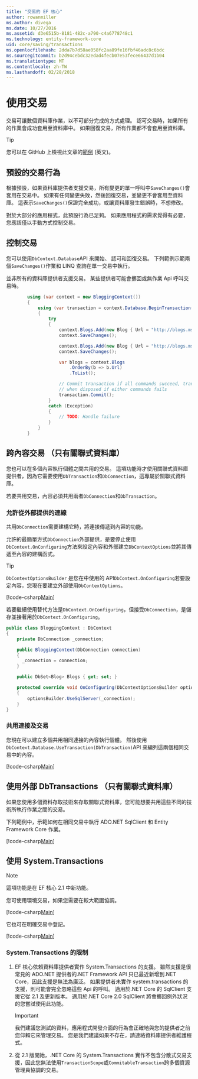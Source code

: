 ```yaml
---
title: "交易的 EF 核心"
author: rowanmiller
ms.author: divega
ms.date: 10/27/2016
ms.assetid: d3e6515b-8181-482c-a790-c4a6778748c1
ms.technology: entity-framework-core
uid: core/saving/transactions
ms.openlocfilehash: 2dda7b7d58ae058fc2aa89fe16fbf46adc8c6bdc
ms.sourcegitcommit: b2d94cebdc32edad4fecb07e53fece66437d1b04
ms.translationtype: MT
ms.contentlocale: zh-TW
ms.lasthandoff: 02/28/2018
---
```

# <a name="using-transactions"></a>使用交易

交易可讓數個資料庫作業，以不可部分完成的方式處理。 認可交易時，如果所有的作業會成功套用至資料庫中。 如果回復交易，所有作業都不會套用至資料庫。

> [!TIP]  
> 您可以在 GitHub 上檢視此文章的[範例](https://github.com/aspnet/EntityFramework.Docs/tree/master/samples/core/Saving/Saving/Transactions/) \(英文\)。

## <a name="default-transaction-behavior"></a>預設的交易行為

根據預設，如果資料庫提供者支援交易，所有變更的單一呼叫中`SaveChanges()`會套用在交易中。 如果有任何變更失敗，然後回復交易，並變更不會套用至資料庫。 這表示`SaveChanges()`保證完全成功，或讓資料庫發生錯誤時，不想修改。

對於大部分的應用程式，此預設行為已足夠。 如果應用程式的需求覺得有必要，您應該僅以手動方式控制交易。

## <a name="controlling-transactions"></a>控制交易

您可以使用`DbContext.Database`API 來開始、 認可和回復交易。 下列範例示範兩個`SaveChanges()`作業和 LINQ 查詢在單一交易中執行。

並非所有的資料庫提供者支援交易。 某些提供者可能會擲回或無作業 Api 呼叫交易時。

<!-- [!code-csharp[Main](samples/core/Saving/Saving/Transactions/ControllingTransaction/Sample.cs?highlight=3,17,18,19)] -->
``` csharp
        using (var context = new BloggingContext())
        {
            using (var transaction = context.Database.BeginTransaction())
            {
                try
                {
                    context.Blogs.Add(new Blog { Url = "http://blogs.msdn.com/dotnet" });
                    context.SaveChanges();

                    context.Blogs.Add(new Blog { Url = "http://blogs.msdn.com/visualstudio" });
                    context.SaveChanges();

                    var blogs = context.Blogs
                        .OrderBy(b => b.Url)
                        .ToList();

                    // Commit transaction if all commands succeed, transaction will auto-rollback
                    // when disposed if either commands fails
                    transaction.Commit();
                }
                catch (Exception)
                {
                    // TODO: Handle failure
                }
            }
        }
```

## <a name="cross-context-transaction-relational-databases-only"></a>跨內容交易 （只有關聯式資料庫）

您也可以在多個內容執行個體之間共用的交易。 這項功能時才使用關聯式資料庫提供者，因為它需要使用`DbTransaction`和`DbConnection`，這專屬於關聯式資料庫。

若要共用交易，內容必須共用兩者`DbConnection`和`DbTransaction`。

### <a name="allow-connection-to-be-externally-provided"></a>允許從外部提供的連線

共用`DbConnection`需要建構它時，將連接傳遞到內容的功能。

允許的最簡單方式`DbConnection`外部提供，是要停止使用`DbContext.OnConfiguring`方法來設定內容和外部建立`DbContextOptions`並將其傳遞至內容的建構函式。

> [!TIP]  
> `DbContextOptionsBuilder` 是您在中使用的 API`DbContext.OnConfiguring`若要設定內容，您現在要建立外部使用`DbContextOptions`。

[!code-csharp[Main](../../../samples/core/Saving/Saving/Transactions/SharingTransaction/Sample.cs?name=Context&highlight=3,4,5)]

若要繼續使用替代方法是`DbContext.OnConfiguring`，但接受`DbConnection`，是儲存並接著用於`DbContext.OnConfiguring`。

``` csharp
public class BloggingContext : DbContext
{
    private DbConnection _connection;

    public BloggingContext(DbConnection connection)
    {
      _connection = connection;
    }

    public DbSet<Blog> Blogs { get; set; }

    protected override void OnConfiguring(DbContextOptionsBuilder optionsBuilder)
    {
        optionsBuilder.UseSqlServer(_connection);
    }
}
```

### <a name="share-connection-and-transaction"></a>共用連接及交易

您現在可以建立多個共用相同連接的內容執行個體。 然後使用`DbContext.Database.UseTransaction(DbTransaction)`API 來編列這兩個相同交易中的內容。

[!code-csharp[Main](../../../samples/core/Saving/Saving/Transactions/SharingTransaction/Sample.cs?name=Transaction&highlight=1,2,3,7,16,23,24,25)]

## <a name="using-external-dbtransactions-relational-databases-only"></a>使用外部 DbTransactions （只有關聯式資料庫）

如果您使用多個資料存取技術來存取關聯式資料庫，您可能想要共用這些不同的技術所執行作業之間的交易。

下列範例中，示範如何在相同交易中執行 ADO.NET SqlClient 和 Entity Framework Core 作業。

[!code-csharp[Main](../../../samples/core/Saving/Saving/Transactions/ExternalDbTransaction/Sample.cs?name=Transaction&highlight=4,10,21,26,27,28)]

## <a name="using-systemtransactions"></a>使用 System.Transactions

> [!NOTE]  
> 這項功能是在 EF 核心 2.1 中新功能。

您可使用環境交易，如果您需要在較大範圍協調。

[!code-csharp[Main](../../../samples/core/Saving/Saving/Transactions/AmbientTransaction/Sample.cs?name=Transaction&highlight=1,24,25,26)]

它也可在明確交易中登記。

[!code-csharp[Main](../../../samples/core/Saving/Saving/Transactions/CommitableTransaction/Sample.cs?name=Transaction&highlight=1,13,26,27,28)]

### <a name="limitations-of-systemtransactions"></a>System.Transactions 的限制  

1. EF 核心依賴資料庫提供者實作 System.Transactions 的支援。 雖然支援是很常見的 ADO.NET 提供者的.NET Framework API 只已最近新增到.NET Core，因此支援是無法為廣泛。 如果提供者未實作 system.transactions 的支援，則可能會完全忽略這些 Api 的呼叫。 適用於.NET Core 的 SqlClient 支援它從 2.1 及更新版本。 適用於.NET Core 2.0 SqlClient 將會擲回例外狀況的您嘗試使用此功能。 

   > [!IMPORTANT]  
   > 我們建議您測試的資料，應用程式開發介面的行為會正確地與您的提供者之前您仰賴它來管理交易。 您是我們建議如果不存在，請連絡資料庫提供者維護程式。 

2. 從 2.1 版開始，.NET Core 的 System.Transactions 實作不包含分散式交易支援，因此您無法使用`TransactionScope`或`CommitableTransaction`跨多個資源管理員協調的交易。 

